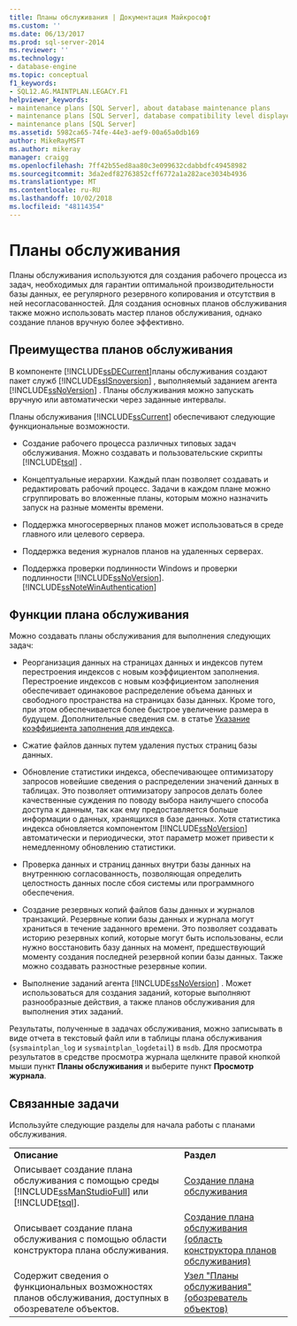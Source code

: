 ```yaml
---
title: Планы обслуживания | Документация Майкрософт
ms.custom: ''
ms.date: 06/13/2017
ms.prod: sql-server-2014
ms.reviewer: ''
ms.technology:
- database-engine
ms.topic: conceptual
f1_keywords:
- SQL12.AG.MAINTPLAN.LEGACY.F1
helpviewer_keywords:
- maintenance plans [SQL Server], about database maintenance plans
- maintenance plans [SQL Server], database compatibility level displayed in designer
- maintenance plans [SQL Server]
ms.assetid: 5982ca65-74fe-44e3-aef9-00a65a0db169
author: MikeRayMSFT
ms.author: mikeray
manager: craigg
ms.openlocfilehash: 7ff42b55ed8aa80c3e099632cdabbdfc49458982
ms.sourcegitcommit: 3da2edf82763852cff6772a1a282ace3034b4936
ms.translationtype: MT
ms.contentlocale: ru-RU
ms.lasthandoff: 10/02/2018
ms.locfileid: "48114354"
---
```

# <a name="maintenance-plans"></a>Планы обслуживания
  Планы обслуживания используются для создания рабочего процесса из задач, необходимых для гарантии оптимальной производительности базы данных, ее регулярного резервного копирования и отсутствия в ней несогласованностей. Для создания основных планов обслуживания также можно использовать мастер планов обслуживания, однако создание планов вручную более эффективно.  
  
## <a name="benefits-of-maintenance-plans"></a>Преимущества планов обслуживания  
 В компоненте [!INCLUDE[ssDECurrent](../../includes/ssdecurrent-md.md)]планы обслуживания создают пакет служб [!INCLUDE[ssISnoversion](../../includes/ssisnoversion-md.md)] , выполняемый заданием агента [!INCLUDE[ssNoVersion](../../includes/ssnoversion-md.md)] . Планы обслуживания можно запускать вручную или автоматически через заданные интервалы.  
  
 Планы обслуживания [!INCLUDE[ssCurrent](../../includes/sscurrent-md.md)] обеспечивают следующие функциональные возможности.  
  
-   Создание рабочего процесса различных типовых задач обслуживания. Можно создавать и пользовательские скрипты [!INCLUDE[tsql](../../includes/tsql-md.md)] .  
  
-   Концептуальные иерархии. Каждый план позволяет создавать и редактировать рабочий процесс. Задачи в каждом плане можно сгруппировать во вложенные планы, которым можно назначить запуск на разные моменты времени.  
  
-   Поддержка многосерверных планов может использоваться в среде главного или целевого сервера.  
  
-   Поддержка ведения журналов планов на удаленных серверах.  
  
-   Поддержка проверки подлинности Windows и проверки подлинности [!INCLUDE[ssNoVersion](../../includes/ssnoversion-md.md)]. [!INCLUDE[ssNoteWinAuthentication](../../includes/ssnotewinauthentication-md.md)]  
  
## <a name="maintenace-plan-functionality"></a>Функции плана обслуживания  
 Можно создавать ﻿﻿планы обслуживания для выполнения следующих задач:  
  
-   Реорганизация данных на страницах данных и индексов путем перестроения индексов с новым коэффициентом заполнения. Перестроение индексов с новым коэффициентом заполнения обеспечивает одинаковое распределение объема данных и свободного пространства на страницах базы данных. Кроме того, при этом обеспечивается более быстрое увеличение размера в будущем. Дополнительные сведения см. в статье [Указание коэффициента заполнения для индекса](../indexes/specify-fill-factor-for-an-index.md).  
  
-   Сжатие файлов данных путем удаления пустых страниц базы данных.  
  
-   Обновление статистики индекса, обеспечивающее оптимизатору запросов новейшие сведения о распределении значений данных в таблицах. Это позволяет оптимизатору запросов делать более качественные суждения по поводу выбора наилучшего способа доступа к данным, так как ему предоставляется больше информации о данных, хранящихся в базе данных. Хотя статистика индекса обновляется компонентом [!INCLUDE[ssNoVersion](../../includes/ssnoversion-md.md)] автоматически и периодически, этот параметр может привести к немедленному обновлению статистики.  
  
-   Проверка данных и страниц данных внутри базы данных на внутреннюю согласованность, позволяющая определить целостность данных после сбоя системы или программного обеспечения.  
  
-   Создание резервных копий файлов базы данных и журналов транзакций. Резервные копии базы данных и журнала могут храниться в течение заданного времени. Это позволяет создавать историю резервных копий, которые могут быть использованы, если нужно восстановить базу данных на момент, предшествующий моменту создания последней резервной копии базы данных. Также можно создавать разностные резервные копии.  
  
-   Выполнение заданий агента [!INCLUDE[ssNoVersion](../../includes/ssnoversion-md.md)] . Может использоваться для создания заданий, которые выполняют разнообразные действия, а также планов обслуживания для выполнения этих заданий.  
  
 Результаты, полученные в задачах обслуживания, можно записывать в виде отчета в текстовый файл или в таблицы плана обслуживания (`sysmaintplan_log` и `sysmaintplan_logdetail`) в `msdb`. Для просмотра результатов в средстве просмотра журнала щелкните правой кнопкой мыши пункт **Планы обслуживания** и выберите пункт **Просмотр журнала**.  
  
## <a name="related-tasks"></a>Связанные задачи  
 Используйте следующие разделы для начала работы с планами обслуживания.  
  
|||  
|-|-|  
|**Описание**|**Раздел**|  
|Описывает создание плана обслуживания с помощью среды [!INCLUDE[ssManStudioFull](../../includes/ssmanstudiofull-md.md)] или [!INCLUDE[tsql](../../includes/tsql-md.md)].|[Создание плана обслуживания](create-a-maintenance-plan.md)|  
|Описывает создание плана обслуживания с помощью области конструктора плана обслуживания.|[Создание плана обслуживания (область конструктора планов обслуживания)](create-a-maintenance-plan-maintenance-plan-design-surface.md)|  
|Содержит сведения о функциональных возможностях планов обслуживания, доступных в обозревателе объектов.|[Узел "Планы обслуживания" (обозреватель объектов)](../../ssms/object/object-explorer.md)|  
  
  

